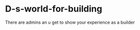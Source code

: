 D-s-world-for-building
======================

There are admins an u get to show your experience as a builder
